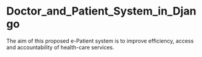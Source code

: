 # Doctor_and_Patient_System_in_Django
The aim of this proposed e-Patient system is to improve efficiency, access and accountability of health-care services.
